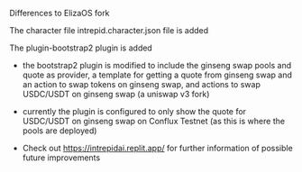 Differences to ElizaOS fork

The character file intrepid.character.json file is added

The plugin-bootstrap2 plugin is added

- the bootstrap2 plugin is modified to include the ginseng swap pools and quote as provider, a template for getting a quote from ginseng swap and an action to swap tokens on ginseng swap, and actions to swap USDC/USDT on ginseng swap (a uniswap v3 fork)

- currently the plugin is configured to only show the quote for USDC/USDT on ginseng swap on Conflux Testnet (as this is where the pools are deployed)

- Check out https://intrepidai.replit.app/ for further information of possible future improvements
